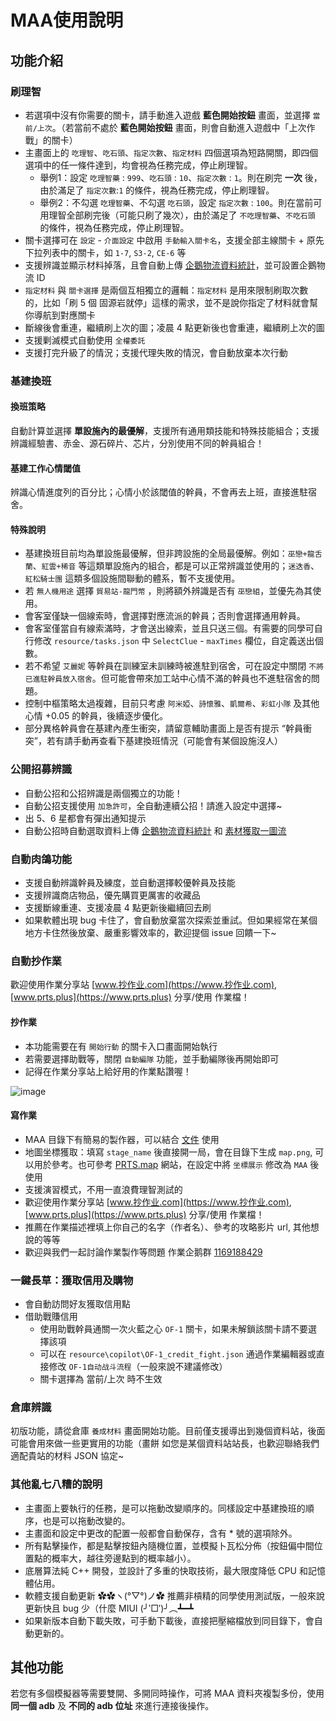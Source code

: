 # MAA使用說明

## 功能介紹

### 刷理智

- 若選項中沒有你需要的關卡，請手動進入遊戲 **藍色開始按鈕** 畫面，並選擇 `當前/上次`。（若當前不處於 **藍色開始按鈕** 畫面，則會自動進入遊戲中「上次作戰」的關卡）
- 主畫面上的 `吃理智`、`吃石頭`、`指定次數`、`指定材料` 四個選項為短路開關，即四個選項中的任一條件達到，均會視為任務完成，停止刷理智。
  - 舉例1：設定 `吃理智藥` : `999`、`吃石頭` : `10`、`指定次數` : `1`。則在刷完 **一次** 後，由於滿足了 `指定次數`:`1` 的條件，視為任務完成，停止刷理智。
  - 舉例2：不勾選 `吃理智藥`、不勾選 `吃石頭`，設定 `指定次數` : `100`。則在當前可用理智全部刷完後（可能只刷了幾次），由於滿足了 `不吃理智藥`、`不吃石頭` 的條件，視為任務完成，停止刷理智。
- 關卡選擇可在 `設定` - `介面設定` 中啟用 `手動輸入關卡名`，支援全部主線關卡 + 原先下拉列表中的關卡，如 `1-7`, `S3-2`, `CE-6` 等
- 支援辨識並顯示材料掉落，且會自動上傳 [企鵝物流資料統計](https://penguin-stats.cn/)，並可設置企鵝物流 ID
- `指定材料` 與 `關卡選擇` 是兩個互相獨立的邏輯：`指定材料` 是用來限制刷取次數的，比如「刷 5 個 固源岩就停」這樣的需求，並不是說你指定了材料就會幫你導航到對應關卡
- 斷線後會重連，繼續刷上次的圖；凌晨 4 點更新後也會重連，繼續刷上次的圖
- 支援剿滅模式自動使用 `全權委託`
- 支援打完升級了的情況；支援代理失敗的情況，會自動放棄本次行動

### 基建換班

#### 換班策略

自動計算並選擇 **單設施內的最優解**，支援所有通用類技能和特殊技能組合；支援辨識經驗書、赤金、源石碎片、芯片，分別使用不同的幹員組合！

#### 基建工作心情閾值

辨識心情進度列的百分比；心情小於該閾值的幹員，不會再去上班，直接進駐宿舍。

#### 特殊說明

- 基建換班目前均為單設施最優解，但非跨設施的全局最優解。例如：`巫戀+龍舌蘭`、`紅雲+稀音` 等這類單設施內的組合，都是可以正常辨識並使用的；`迷迭香`、`紅松騎士團` 這類多個設施間聯動的體系，暫不支援使用。
- 若 `無人機用途` 選擇 `貿易站-龍門幣` ，則將額外辨識是否有 `巫戀組`，並優先為其使用。
- 會客室僅缺一個線索時，會選擇對應流派的幹員；否則會選擇通用幹員。
- 會客室僅當自有線索滿時，才會送出線索，並且只送三個。有需要的同學可自行修改 `resource/tasks.json` 中 `SelectClue` - `maxTimes` 欄位，自定義送出個數。
- 若不希望 `艾麗妮` 等幹員在訓練室未訓練時被進駐到宿舍，可在設定中關閉 `不將已進駐幹員放入宿舍`。但可能會帶來加工站中心情不滿的幹員也不進駐宿舍的問題。
- 控制中樞策略太過複雜，目前只考慮 `阿米婭`、`詩懷雅`、`凱爾希`、`彩虹小隊` 及其他心情 +0.05 的幹員，後續逐步優化。
- 部分異格幹員會在基建內產生衝突，請留意輔助畫面上是否有提示 “幹員衝突”，若有請手動再查看下基建換班情況（可能會有某個設施沒人）

### 公開招募辨識

- 自動公招和公招辨識是兩個獨立的功能！
- 自動公招支援使用 `加急許可`，全自動連續公招！請進入設定中選擇~
- 出 5、6 星都會有彈出通知提示
- 自動公招時自動選取資料上傳 [企鵝物流資料統計](https://penguin-stats.cn/) 和 [素材獲取一圖流](https://yituliu.site/)

### 自動肉鴿功能

- 支援自動辨識幹員及練度，並自動選擇較優幹員及技能
- 支援辨識商店物品，優先購買更厲害的收藏品
- 支援斷線重連、支援凌晨 4 點更新後繼續回去刷
- 如果軟體出現 bug 卡住了，會自動放棄當次探索並重試。但如果經常在某個地方卡住然後放棄、嚴重影響效率的，歡迎提個 issue 回饋一下~

### 自動抄作業

歡迎使用作業分享站 [www.抄作业.com](https://www.抄作业.com), [www.prts.plus](https://www.prts.plus) 分享/使用 作業檔！

#### 抄作業

- 本功能需要在有 `開始行動` 的關卡入口畫面開始執行
- 若需要選擇助戰等，關閉 `自動編隊` 功能，並手動編隊後再開始即可
- 記得在作業分享站上給好用的作業點讚喔！

![image](https://user-images.githubusercontent.com/18511905/189662951-5f9d6d88-3c23-49b3-a58f-c35388b2d5d7.png)

#### 寫作業

- MAA 目錄下有簡易的製作器，可以結合 [文件](3.3-戰鬥流程協議.md) 使用
- 地圖坐標獲取：填寫 `stage_name` 後直接開一局，會在目錄下生成 `map.png`, 可以用於參考。也可參考 [PRTS.map](https://map.ark-nights.com/) 網站，在設定中將 `坐標展示` 修改為 `MAA` 後使用
- 支援演習模式，不用一直浪費理智測試的
- 歡迎使用作業分享站 [www.抄作业.com](https://www.抄作业.com), [www.prts.plus](https://www.prts.plus) 分享/使用 作業檔！
- 推薦在作業描述裡填上你自己的名字（作者名）、參考的攻略影片 url, 其他想說的等等
- 歡迎與我們一起討論作業製作等問題 作業企鹅群 [1169188429](https://jq.qq.com/?_wv=1027&k=QZcGcJ9G)

### 一鍵長草：獲取信用及購物

- 會自動訪問好友獲取信用點
- 借助戰賺信用
  - 使用助戰幹員通關一次火藍之心 `OF-1` 關卡，如果未解鎖該關卡請不要選擇該項
  - 可以在 `resource\copilot\OF-1_credit_fight.json` 通過作業編輯器或直接修改 `OF-1自动战斗流程`（一般來說不建議修改）
  - 關卡選擇為 當前/上次 時不生效

### 倉庫辨識

初版功能，請從倉庫 `養成材料` 畫面開始功能。目前僅支援導出到幾個資料站，後面可能會用來做一些更實用的功能（畫餅
如您是某個資料站站長，也歡迎聯絡我們適配貴站的材料 JSON 協定~

### 其他亂七八糟的說明

- 主畫面上要執行的任務，是可以拖動改變順序的。同樣設定中基建換班的順序，也是可以拖動改變的。
- 主畫面和設定中更改的配置一般都會自動保存，含有 * 號的選項除外。
- 所有點擊操作，都是點擊按鈕內隨機位置，並模擬卜瓦松分佈（按鈕偏中間位置點的概率大，越往旁邊點到的概率越小）。
- 底層算法純 C++ 開發，並設計了多重的快取技術，最大限度降低 CPU 和記憶體佔用。
- 軟體支援自動更新 ✿✿ヽ(°▽°)ノ✿ 推薦非槓精的同學使用測試版，一般來說更新快且 bug 少（什麼 MIUI (╯‵□′)╯︵┻━┻
- 如果新版本自動下載失敗，可手動下載後，直接把壓縮檔放到同目錄下，會自動更新的。

## 其他功能

若您有多個模擬器等需要雙開、多開同時操作，可將 MAA 資料夾複製多份，使用 **同一個 adb** 及 **不同的 adb 位址** 來進行連接後操作。
